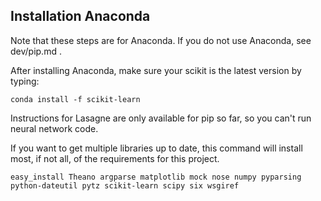 
Installation Anaconda
-------------------------------

Note that these steps are for Anaconda. If you do not use Anaconda, see dev/pip.md .

After installing Anaconda, make sure your scikit is the latest version by typing: 

    conda install -f scikit-learn 
    
Instructions for Lasagne are only available for pip so far, so you can't run neural network code.

If you want to get multiple libraries up to date, this command will install most, if not all, of the requirements for this project.

    easy_install Theano argparse matplotlib mock nose numpy pyparsing python-dateutil pytz scikit-learn scipy six wsgiref